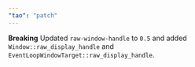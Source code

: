```yaml
---
"tao": "patch"
---
```


**Breaking** Updated `raw-window-handle` to `0.5` and added `Window::raw_display_handle` and `EventLoopWindowTarget::raw_display_handle`.